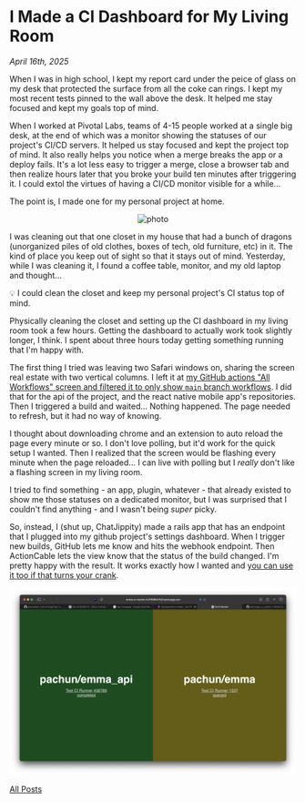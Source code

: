 # I Made a CI Dashboard for My Living Room

_April 16th, 2025_

When I was in high school, I kept my report card under the peice of glass on my desk that protected the surface from all the coke can rings. I kept my most recent tests pinned to the wall above the desk. It helped me stay focused and kept my goals top of mind.

When I worked at Pivotal Labs, teams of 4-15 people worked at a single big desk, at the end of which was a monitor showing the statuses of our project's CI/CD servers. It helped us stay focused and kept the project top of mind. It also really helps you notice when a merge breaks the app or a deploy fails. It's a lot less easy to trigger a merge, close a browser tab and then realize hours later that you broke your build ten minutes after triggering it. I could extol the virtues of having a CI/CD monitor visible for a while...

The point is, I made one for my personal project at home.

<p align="center">
  <img src="/posts/assets/2025-04-16-i-made-a-ci-dashboard-for-my-living-room/photo.png" width="600" alt="photo" />
</p>

I was cleaning out that one closet in my house that had a bunch of dragons (unorganized piles of old clothes, boxes of tech, old furniture, etc) in it. The kind of place you keep out of sight so that it stays out of mind. Yesterday, while I was cleaning it, I found a coffee table, monitor, and my old laptop and thought...

💡 I could clean the closet and keep my personal project's CI status top of mind.

Physically cleaning the closet and setting up the CI dashboard in my living room took a few hours. Getting the dashboard to actually work took slightly longer, I think. I spent about three hours today getting something running that I'm happy with.

The first thing I tried was leaving two Safari windows on, sharing the screen real estate with two vertical columns. I left it at [my GitHub actions "All Workflows" screen and filtered it to only show `main` branch workflows](https://github.com/pachun/react-native-use-app-lifecycle/actions?query=branch%3Amain). I did that for the api of the project, and the react native mobile app's repositories. Then I triggered a build and waited... Nothing happened. The page needed to refresh, but it had no way of knowing.

I thought about downloading chrome and an extension to auto reload the page every minute or so. I don't love polling, but it'd work for the quick setup I wanted. Then I realized that the screen would be flashing every minute when the page reloaded... I can live with polling but I _really_ don't like a flashing screen in my living room.

I tried to find something - an app, plugin, whatever - that already existed to show me those statuses on a dedicated monitor, but I was surprised that I couldn't find anything - and I wasn't being _super_ picky.

So, instead, I (shut up, ChatJippity) made a rails app that has an endpoint that I plugged into my github project's settings dashboard. When I trigger new builds, GitHub lets me know and hits the webhook endpoint. Then ActionCable lets the view know that the status of the build changed. I'm pretty happy with the result. It works exactly how I wanted and [you can use it too if that turns your crank](https://github.com/pachun/gh_ci_monitor).

<p align="center">
  <img src="/posts/assets/2025-04-16-i-made-a-ci-dashboard-for-my-living-room/screenshot.png" width="600" alt="screenshot" />
</p>

[All Posts](/README.md)
